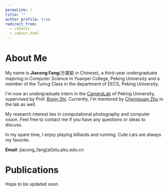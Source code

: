 ```yaml
---
permalink: /
title: ""
author_profile: true
redirect_from: 
  - /about/
  - /about.html
---
```

# About Me
My name is **Jiacong Fang**(方嘉聪 in Chinese), a third-year undergraduate majoring in Computer Science in Yuanpei College, Peking University and  a member of the Turing Class in the department of EECS, Peking University.

I'm now an undergraduate intern in the [CameraLab](https://camera.pku.edu.cn) of Peking University, supervised by Prof. [Boxin Shi](https://ci.idm.pku.edu.cn). Currently, I'm mentored by [Chengxuan Zhu](https://freebutuselesssoul.github.io) in the lab as well.

My research interest lies in computational photography and computer vision. Feel free to contact me if you have any questions or ideas to discuss.

In my spare time, I enjoy playing billiards and running. Cute cats are always my favorite. 

**Email**: jiacong_fang[at]stu.pku.edu.cn

# Publications
Hope to be updated soon.
